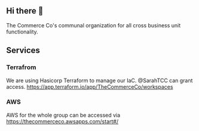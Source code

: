 ## Hi there 👋

The Commerce Co's communal organization for all cross business unit functionality.

## Services

### Terrafrom
We are using Hasicorp Terraform to manage our IaC.
@SarahTCC can grant access.
https://app.terraform.io/app/TheCommerceCo/workspaces

### AWS
AWS for the whole group can be accessed via https://thecommerceco.awsapps.com/start#/
